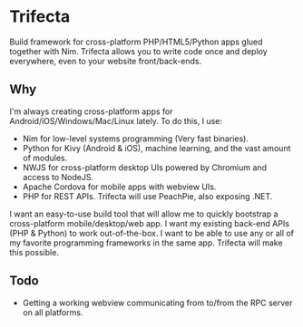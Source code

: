 # Trifecta

Build framework for cross-platform PHP/HTML5/Python apps glued together with Nim. Trifecta allows you to write code
once and deploy everywhere, even to your website front/back-ends.

## Why

I'm always creating cross-platform apps for Android/iOS/Windows/Mac/Linux lately. To do this, I use:

* Nim for low-level systems programming (Very fast binaries).
* Python for Kivy (Android & iOS), machine learning, and the vast amount of modules.
* NWJS for cross-platform desktop UIs powered by Chromium and access to NodeJS.
* Apache Cordova for mobile apps with webview UIs.
* PHP for REST APIs. Trifecta will use PeachPie, also exposing .NET.

I want an easy-to-use build tool that will allow me to quickly bootstrap a cross-platform mobile/desktop/web app. I
want my existing back-end APIs (PHP & Python) to work out-of-the-box. I want to be able to use any or all of my
favorite programming frameworks in the same app. Trifecta will make this possible.

## Todo

* Getting a working webview communicating from to/from the RPC server on all platforms.